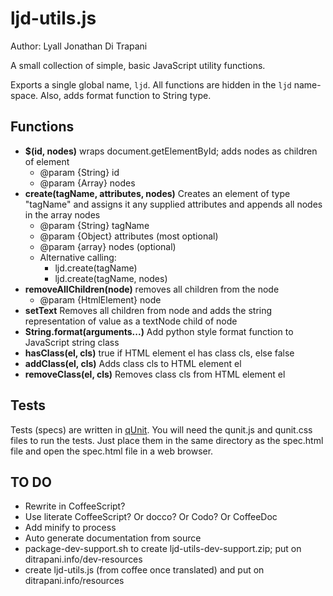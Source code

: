 ljd-utils.js
========================================================================

Author:  Lyall Jonathan Di Trapani

A small collection of simple, basic JavaScript utility functions.

Exports a single global name, `ljd`.  All functions are hidden in the 
`ljd` name-space.  Also, adds format function to String type.


Functions
------------------------------------------------------------------------
- **$(id, nodes)**  wraps document.getElementById; adds nodes as 
  children of element
    * @param {String} id
    * @param {Array} nodes
- **create(tagName, attributes, nodes)** Creates an element 
  of type "tagName" and assigns it any supplied attributes and appends 
  all nodes in the array nodes
    * @param {String} tagName
    * @param {Object} attributes (most optional)
    * @param {array} nodes (optional)
    * Alternative calling:
        + ljd.create(tagName)
        + ljd.create(tagName, nodes)
- **removeAllChildren(node)** removes all children from the node 
    * @param {HtmlElement} node
- **setText** Removes all children from node and adds the string 
  representation of value as a textNode child of node
- **String.format(arguments...)**  Add python style format function to
  JavaScript string class
- **hasClass(el, cls)** true if HTML element el has class cls, else 
  false
- **addClass(el, cls)** Adds class cls to HTML element el
- **removeClass(el, cls)** Removes class cls from HTML element el


Tests
------------------------------------------------------------------------
Tests (specs) are written in [qUnit](http://qunitjs.com/).  You will
need the qunit.js and qunit.css files to run the tests.  Just place them
in the same directory as the spec.html file and open the spec.html file
in a web browser.


TO DO
------------------------------------------------------------------------

- Rewrite in CoffeeScript?
- Use literate CoffeeScript?  Or docco?  Or Codo?  Or CoffeeDoc
- Add minify to process
- Auto generate documentation from source
- package-dev-support.sh to create ljd-utils-dev-support.zip; put on 
  ditrapani.info/dev-resources
- create ljd-utils.js (from coffee once translated) and put on 
  ditrapani.info/resources

